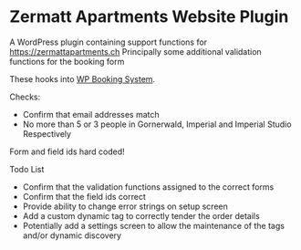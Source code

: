 # Zermatt Apartments Website Plugin

A WordPress plugin containing support functions for https://zermattapartments.ch
Principally some additional validation functions for the booking form

These hooks into [WP Booking System](https://www.wpbookingsystem.com).

Checks:
* Confirm that email addresses match
* No more than 5 or 3 people in Gornerwald, Imperial and Imperial Studio Respectively

Form and field ids hard coded!

Todo List
* Confirm that the validation functions assigned to the correct forms
* Confirm that the field ids correct
* Provide ability to change error strings on setup screen
* Add a custom dynamic tag to correctly tender the order details
* Potentially add a settings screen to allow the maintenance of the tags and/or dynamic discovery
